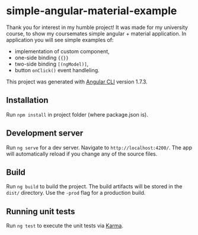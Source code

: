 # simple-angular-material-example

Thank you for interest in my humble project!
It was made for my university course, to show my coursemates simple angular + material application.
In application you will see simple examples of:
* implementation of custom component,
* one-side binding `{{}}`
* two-side binding `[(ngModel)]`,
* button `onClick()` event handleling. 

This project was generated with [Angular CLI](https://github.com/angular/angular-cli) version 1.7.3.

## Installation

Run `npm install` in project folder (where package.json is).

## Development server

Run `ng serve` for a dev server. Navigate to `http://localhost:4200/`. The app will automatically reload if you change any of the source files.

## Build

Run `ng build` to build the project. The build artifacts will be stored in the `dist/` directory. Use the `-prod` flag for a production build.

## Running unit tests

Run `ng test` to execute the unit tests via [Karma](https://karma-runner.github.io).

